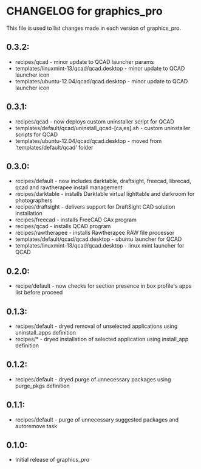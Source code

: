 # CHANGELOG for graphics_pro

This file is used to list changes made in each version of graphics_pro.

## 0.3.2:

* recipes/qcad - minor update to QCAD launcher params
* templates/linuxmint-13/qcad/qcad.desktop - minor update to QCAD launcher icon
* templates/ubuntu-12.04/qcad/qcad.desktop - minor update to QCAD launcher icon

## 0.3.1:

* recipes/qcad - now deploys custom uninstaller script for QCAD
* templates/default/qcad/uninstall_qcad-[ca,es].sh - custom uninstaller scripts for QCAD
* templates/ubuntu-12.04/qcad/qcad.desktop - moved from 'templates/default/qcad' folder

## 0.3.0:

* recipes/default     - now includes darktable, draftsight, freecad, librecad, qcad and rawtherapee install management
* recipes/darktable   - installs Darktable virtual lighttable and darkroom for photographers
* recipes/draftsight  - delivers support for DraftSight CAD solution installation
* recipes/freecad     - installs FreeCAD CAx program
* recipes/qcad        - installs QCAD program
* recipes/rawtherapee - installs Rawtherapee RAW file processor
* templates/default/qcad/qcad.desktop      - ubuntu launcher for QCAD
* templates/linuxmint-13/qcad/qcad.desktop - linux mint launcher for QCAD

## 0.2.0:

* recipe/default - now checks for section presence in box profile's apps list before proceed

## 0.1.3:

* recipes/default - dryed removal of unselected applications using uninstall_apps definition
* recipes/*       - dryed installation of selected application using install_app definition

## 0.1.2:

* recipes/default - dryed purge of unnecessary packages using purge_pkgs definition

## 0.1.1:

* recipes/default - purge of unnecessary suggested packages and autoremove task

## 0.1.0:

* Initial release of graphics_pro


